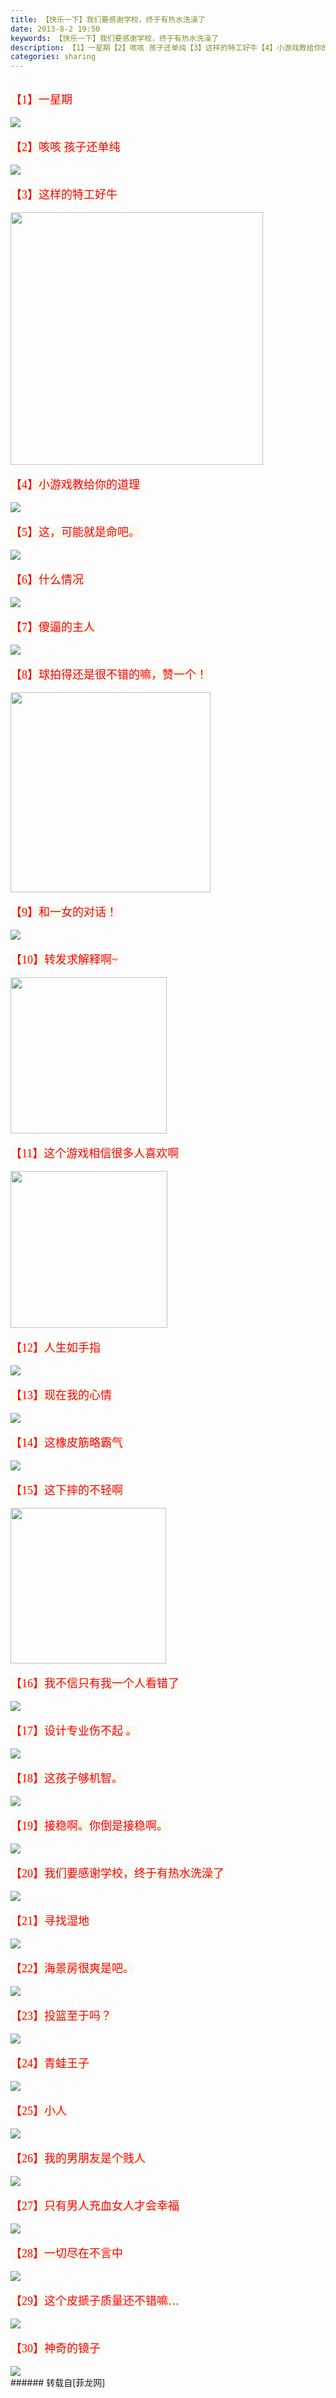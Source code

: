 ```yaml
---
title: 【快乐一下】我们要感谢学校，终于有热水洗澡了
date: 2013-8-2 19:50
keywords: 【快乐一下】我们要感谢学校，终于有热水洗澡了
description: 【1】一星期【2】咳咳 孩子还单纯【3】这样的特工好牛【4】小游戏教给你的道理【5】这，可能就是命吧。【6】什么情况【7】傻逼的主人【8】球拍得还是很不错的嘛，赞一个！【9】和一女的对话！【10】转发求解释啊~【11】这个游戏相信很多人喜欢啊【12】人生如手指【13】现在我的心情【14】这橡皮筋略霸气【15】这下摔的不轻啊【16】我不信只有我一个人看错了【17】设计专业伤不起 。【18】这孩子够机智。【19】接稳啊。你倒是接稳啊。【20】我们要感谢学校，终于有热水洗澡了【21】寻找湿地【22】海景房很爽是吧。【23】投篮至于吗？【24】青蛙王子【25】小人【26】我的男朋友是个贱人【27】只有男人充血女人才会幸福【28】一切尽在不言中【29】这个皮搋子质量还不错嘛…【30】神奇的镜子
categories: sharing
---
```

<td class="t_f" id="postmessage_30667">

<br/>
<font color="#ff00"><font style="background-color:rgb(249, 249, 236)"><font face="Tahoma"><font size="4">【1】一星期</font></font></font></font><br/>
<br/>

<img aid="11476" data-cf-modified-1b27975b0965c105615dff40-="" file="data/attachment/forum/201308/02/194903ge5iwkfmueqw6mbw.jpg.thumb.jpg" id="aimg_11476" inpost="1" onclick="" onmouseover="" src="http://www.flw.ph/data/attachment/forum/201308/02/194903ge5iwkfmueqw6mbw.jpg" style="cursor:pointer" zoomfile="data/attachment/forum/201308/02/194903ge5iwkfmueqw6mbw.jpg"/>


<br/>
<br/>
<font color="#ff00"><font style="background-color:rgb(249, 249, 236)"><font face="Tahoma"><font size="4">【2】咳咳 孩子还单纯</font></font></font></font><br/>
<br/>

<img aid="11477" data-cf-modified-1b27975b0965c105615dff40-="" file="data/attachment/forum/201308/02/194904ey1j9qjogd99ojjn.jpg.thumb.jpg" id="aimg_11477" inpost="1" onclick="" onmouseover="" src="http://www.flw.ph/data/attachment/forum/201308/02/194904ey1j9qjogd99ojjn.jpg" style="cursor:pointer" zoomfile="data/attachment/forum/201308/02/194904ey1j9qjogd99ojjn.jpg"/>


<br/>
<br/>
<font color="#ff00"><font style="background-color:rgb(249, 249, 236)"><font face="Tahoma"><font size="4">【3】这样的特工好牛</font></font></font></font><br/>
<br/>

<img aid="11478" class="zoom" data-cf-modified-1b27975b0965c105615dff40-="" file="data/attachment/forum/201308/02/194908wamzttg03ntl3imm.gif" id="aimg_11478" inpost="1" onclick="" onmouseover="" src="http://www.flw.ph/data/attachment/forum/201308/02/194908wamzttg03ntl3imm.gif" width="404" zoomfile="data/attachment/forum/201308/02/194908wamzttg03ntl3imm.gif"/>


<br/>
<br/>
<font color="#ff00"><font style="background-color:rgb(249, 249, 236)"><font face="Tahoma"><font size="4">【4】小游戏教给你的道理</font></font></font></font><br/>
<br/>

<img aid="11479" data-cf-modified-1b27975b0965c105615dff40-="" file="data/attachment/forum/201308/02/194908b5zca1lep15i659w.jpg.thumb.jpg" id="aimg_11479" inpost="1" onclick="" onmouseover="" src="http://www.flw.ph/data/attachment/forum/201308/02/194908b5zca1lep15i659w.jpg" style="cursor:pointer" zoomfile="data/attachment/forum/201308/02/194908b5zca1lep15i659w.jpg"/>


<br/>
<br/>
<font color="#ff00"><font style="background-color:rgb(249, 249, 236)"><font face="Tahoma"><font size="4">【5】这，可能就是命吧。</font></font></font></font><br/>
<br/>

<img aid="11480" data-cf-modified-1b27975b0965c105615dff40-="" file="data/attachment/forum/201308/02/194909y7qn5275daeidyas.jpg.thumb.jpg" id="aimg_11480" inpost="1" onclick="" onmouseover="" src="http://www.flw.ph/data/attachment/forum/201308/02/194909y7qn5275daeidyas.jpg" style="cursor:pointer" zoomfile="data/attachment/forum/201308/02/194909y7qn5275daeidyas.jpg"/>


<br/>
<br/>
<font color="#ff00"><font style="background-color:rgb(249, 249, 236)"><font face="Tahoma"><font size="4">【6】什么情况</font></font></font></font><br/>
<br/>

<img aid="11481" data-cf-modified-1b27975b0965c105615dff40-="" file="data/attachment/forum/201308/02/194909y77d7yi77m1yoe0d.jpg.thumb.jpg" id="aimg_11481" inpost="1" onclick="" onmouseover="" src="http://www.flw.ph/data/attachment/forum/201308/02/194909y77d7yi77m1yoe0d.jpg" style="cursor:pointer" zoomfile="data/attachment/forum/201308/02/194909y77d7yi77m1yoe0d.jpg"/>


<br/>
<br/>
<font color="#ff00"><font style="background-color:rgb(249, 249, 236)"><font face="Tahoma"><font size="4">【7】傻逼的主人</font></font></font></font><br/>
<br/>

<img aid="11482" data-cf-modified-1b27975b0965c105615dff40-="" file="data/attachment/forum/201308/02/194909uyrelsmylsphsera.jpg.thumb.jpg" id="aimg_11482" inpost="1" onclick="" onmouseover="" src="http://www.flw.ph/data/attachment/forum/201308/02/194909uyrelsmylsphsera.jpg" style="cursor:pointer" zoomfile="data/attachment/forum/201308/02/194909uyrelsmylsphsera.jpg"/>


<br/>
<br/>
<font color="#ff00"><font style="background-color:rgb(249, 249, 236)"><font face="Tahoma"><font size="4">【8】球拍得还是很不错的嘛，赞一个！</font></font></font></font><br/>
<br/>

<img aid="11483" class="zoom" data-cf-modified-1b27975b0965c105615dff40-="" file="data/attachment/forum/201308/02/194910lw4rcj3j70dk9kjc.gif" id="aimg_11483" inpost="1" onclick="" onmouseover="" src="http://www.flw.ph/data/attachment/forum/201308/02/194910lw4rcj3j70dk9kjc.gif" width="320" zoomfile="data/attachment/forum/201308/02/194910lw4rcj3j70dk9kjc.gif"/>


<br/>
<br/>
<font color="#ff00"><font style="background-color:rgb(249, 249, 236)"><font face="Tahoma"><font size="4">【9】和一女的对话！</font></font></font></font><br/>
<br/>

<img aid="11484" data-cf-modified-1b27975b0965c105615dff40-="" file="data/attachment/forum/201308/02/194910donqnxz23pqpx2sx.jpg.thumb.jpg" id="aimg_11484" inpost="1" onclick="" onmouseover="" src="http://www.flw.ph/data/attachment/forum/201308/02/194910donqnxz23pqpx2sx.jpg" style="cursor:pointer" zoomfile="data/attachment/forum/201308/02/194910donqnxz23pqpx2sx.jpg"/>


<br/>
<br/>
<font color="#ff00"><font style="background-color:rgb(249, 249, 236)"><font face="Tahoma"><font size="4">【10】转发求解释啊~</font></font></font></font><br/>
<br/>

<img aid="11485" class="zoom" data-cf-modified-1b27975b0965c105615dff40-="" file="data/attachment/forum/201308/02/194920txwi7ln7zixxi7nz.gif" id="aimg_11485" inpost="1" onclick="" onmouseover="" src="http://www.flw.ph/data/attachment/forum/201308/02/194920txwi7ln7zixxi7nz.gif" width="250" zoomfile="data/attachment/forum/201308/02/194920txwi7ln7zixxi7nz.gif"/>


<br/>
<br/>
<font color="#ff00"><font style="background-color:rgb(249, 249, 236)"><font face="Tahoma"><font size="4">【11】这个游戏相信很多人喜欢啊</font></font></font></font><br/>
<br/>

<img aid="11486" class="zoom" data-cf-modified-1b27975b0965c105615dff40-="" file="data/attachment/forum/201308/02/194921mpmxw11fjplf9lr9.gif" id="aimg_11486" inpost="1" onclick="" onmouseover="" src="http://www.flw.ph/data/attachment/forum/201308/02/194921mpmxw11fjplf9lr9.gif" width="251" zoomfile="data/attachment/forum/201308/02/194921mpmxw11fjplf9lr9.gif"/>


<br/>
<br/>
<font color="#ff00"><font style="background-color:rgb(249, 249, 236)"><font face="Tahoma"><font size="4">【12】人生如手指</font></font></font></font><br/>
<br/>

<img aid="11487" data-cf-modified-1b27975b0965c105615dff40-="" file="data/attachment/forum/201308/02/194922jhv1hz04xv6ihhlk.jpg.thumb.jpg" id="aimg_11487" inpost="1" onclick="" onmouseover="" src="http://www.flw.ph/data/attachment/forum/201308/02/194922jhv1hz04xv6ihhlk.jpg" style="cursor:pointer" zoomfile="data/attachment/forum/201308/02/194922jhv1hz04xv6ihhlk.jpg"/>


<br/>
<br/>
<font color="#ff00"><font style="background-color:rgb(249, 249, 236)"><font face="Tahoma"><font size="4">【13】现在我的心情</font></font></font></font><br/>
<br/>

<img aid="11488" data-cf-modified-1b27975b0965c105615dff40-="" file="data/attachment/forum/201308/02/194923ptetz76ssy455s44.jpg.thumb.jpg" id="aimg_11488" inpost="1" onclick="" onmouseover="" src="http://www.flw.ph/data/attachment/forum/201308/02/194923ptetz76ssy455s44.jpg" style="cursor:pointer" zoomfile="data/attachment/forum/201308/02/194923ptetz76ssy455s44.jpg"/>


<br/>
<br/>
<font color="#ff00"><font style="background-color:rgb(249, 249, 236)"><font face="Tahoma"><font size="4">【14】这橡皮筋略霸气</font></font></font></font><br/>
<br/>

<img aid="11489" data-cf-modified-1b27975b0965c105615dff40-="" file="data/attachment/forum/201308/02/194924vk40zqqffma3m0k0.jpg.thumb.jpg" id="aimg_11489" inpost="1" onclick="" onmouseover="" src="http://www.flw.ph/data/attachment/forum/201308/02/194924vk40zqqffma3m0k0.jpg" style="cursor:pointer" zoomfile="data/attachment/forum/201308/02/194924vk40zqqffma3m0k0.jpg"/>


<br/>
<br/>
<font color="#ff00"><font style="background-color:rgb(249, 249, 236)"><font face="Tahoma"><font size="4">【15】这下摔的不轻啊</font></font></font></font><br/>
<br/>

<img aid="11490" class="zoom" data-cf-modified-1b27975b0965c105615dff40-="" file="data/attachment/forum/201308/02/194925xtppvizpow4j14t4.gif" id="aimg_11490" inpost="1" onclick="" onmouseover="" src="http://www.flw.ph/data/attachment/forum/201308/02/194925xtppvizpow4j14t4.gif" width="249" zoomfile="data/attachment/forum/201308/02/194925xtppvizpow4j14t4.gif"/>


<br/>
<br/>
<font color="#ff00"><font style="background-color:rgb(249, 249, 236)"><font face="Tahoma"><font size="4">【16】我不信只有我一个人看错了</font></font></font></font><br/>
<br/>

<img aid="11491" data-cf-modified-1b27975b0965c105615dff40-="" file="data/attachment/forum/201308/02/194925wm8fjzxbtzqmffux.jpg.thumb.jpg" id="aimg_11491" inpost="1" onclick="" onmouseover="" src="http://www.flw.ph/data/attachment/forum/201308/02/194925wm8fjzxbtzqmffux.jpg" style="cursor:pointer" zoomfile="data/attachment/forum/201308/02/194925wm8fjzxbtzqmffux.jpg"/>


<br/>
<br/>
<font color="#ff00"><font style="background-color:rgb(249, 249, 236)"><font face="Tahoma"><font size="4">【17】设计专业伤不起 。</font></font></font></font><br/>
<br/>

<img aid="11492" data-cf-modified-1b27975b0965c105615dff40-="" file="data/attachment/forum/201308/02/194926j1t54epda5jz5f7d.jpg.thumb.jpg" id="aimg_11492" inpost="1" onclick="" onmouseover="" src="http://www.flw.ph/data/attachment/forum/201308/02/194926j1t54epda5jz5f7d.jpg" style="cursor:pointer" zoomfile="data/attachment/forum/201308/02/194926j1t54epda5jz5f7d.jpg"/>


<br/>
<br/>
<font color="#ff00"><font style="background-color:rgb(249, 249, 236)"><font face="Tahoma"><font size="4">【18】这孩子够机智。</font></font></font></font><br/>
<br/>

<img aid="11493" data-cf-modified-1b27975b0965c105615dff40-="" file="data/attachment/forum/201308/02/194927fzl8nu8l8u95lw95.jpg.thumb.jpg" id="aimg_11493" inpost="1" onclick="" onmouseover="" src="http://www.flw.ph/data/attachment/forum/201308/02/194927fzl8nu8l8u95lw95.jpg" style="cursor:pointer" zoomfile="data/attachment/forum/201308/02/194927fzl8nu8l8u95lw95.jpg"/>


<br/>
<br/>
<font color="#ff00"><font style="background-color:rgb(249, 249, 236)"><font face="Tahoma"><font size="4">【19】接稳啊。你倒是接稳啊。</font></font></font></font><br/>
<br/>

<img aid="11494" data-cf-modified-1b27975b0965c105615dff40-="" file="data/attachment/forum/201308/02/194928duutewyq8nycnet1.jpg.thumb.jpg" id="aimg_11494" inpost="1" onclick="" onmouseover="" src="http://www.flw.ph/data/attachment/forum/201308/02/194928duutewyq8nycnet1.jpg" style="cursor:pointer" zoomfile="data/attachment/forum/201308/02/194928duutewyq8nycnet1.jpg"/>


<br/>
<br/>
<font color="#ff00"><font style="background-color:rgb(249, 249, 236)"><font face="Tahoma"><font size="4">【20】我们要感谢学校，终于有热水洗澡了</font></font></font></font><br/>
<br/>

<img aid="11495" data-cf-modified-1b27975b0965c105615dff40-="" file="data/attachment/forum/201308/02/194928f9jo21j5dh1uc7gc.jpg.thumb.jpg" id="aimg_11495" inpost="1" onclick="" onmouseover="" src="http://www.flw.ph/data/attachment/forum/201308/02/194928f9jo21j5dh1uc7gc.jpg" style="cursor:pointer" zoomfile="data/attachment/forum/201308/02/194928f9jo21j5dh1uc7gc.jpg"/>


<br/>
<br/>
<font color="#ff00"><font style="background-color:rgb(249, 249, 236)"><font face="Tahoma"><font size="4">【21】寻找湿地</font></font></font></font><br/>
<br/>

<img aid="11496" data-cf-modified-1b27975b0965c105615dff40-="" file="data/attachment/forum/201308/02/194928cyyu8s41yh3h4z43.jpg.thumb.jpg" id="aimg_11496" inpost="1" onclick="" onmouseover="" src="http://www.flw.ph/data/attachment/forum/201308/02/194928cyyu8s41yh3h4z43.jpg" style="cursor:pointer" zoomfile="data/attachment/forum/201308/02/194928cyyu8s41yh3h4z43.jpg"/>


<br/>
<br/>
<font color="#ff00"><font style="background-color:rgb(249, 249, 236)"><font face="Tahoma"><font size="4">【22】海景房很爽是吧。</font></font></font></font><br/>
<br/>

<img aid="11497" data-cf-modified-1b27975b0965c105615dff40-="" file="data/attachment/forum/201308/02/194929uguzz5g6urru2u5i.jpg.thumb.jpg" id="aimg_11497" inpost="1" onclick="" onmouseover="" src="http://www.flw.ph/data/attachment/forum/201308/02/194929uguzz5g6urru2u5i.jpg" style="cursor:pointer" zoomfile="data/attachment/forum/201308/02/194929uguzz5g6urru2u5i.jpg"/>


<br/>
<br/>
<font color="#ff00"><font style="background-color:rgb(249, 249, 236)"><font face="Tahoma"><font size="4">【23】投篮至于吗？</font></font></font></font><br/>
<br/>

<img aid="11498" data-cf-modified-1b27975b0965c105615dff40-="" file="data/attachment/forum/201308/02/194929gpuuwawjju0jragw.jpg.thumb.jpg" id="aimg_11498" inpost="1" onclick="" onmouseover="" src="http://www.flw.ph/data/attachment/forum/201308/02/194929gpuuwawjju0jragw.jpg" style="cursor:pointer" zoomfile="data/attachment/forum/201308/02/194929gpuuwawjju0jragw.jpg"/>


<br/>
<br/>
<font color="#ff00"><font style="background-color:rgb(249, 249, 236)"><font face="Tahoma"><font size="4">【24】青蛙王子</font></font></font></font><br/>
<br/>

<img aid="11499" data-cf-modified-1b27975b0965c105615dff40-="" file="data/attachment/forum/201308/02/194930svej83n5qsj459zv.jpg.thumb.jpg" id="aimg_11499" inpost="1" onclick="" onmouseover="" src="http://www.flw.ph/data/attachment/forum/201308/02/194930svej83n5qsj459zv.jpg" style="cursor:pointer" zoomfile="data/attachment/forum/201308/02/194930svej83n5qsj459zv.jpg"/>


<br/>
<br/>
<font color="#ff00"><font style="background-color:rgb(249, 249, 236)"><font face="Tahoma"><font size="4">【25】小人</font></font></font></font><br/>
<br/>

<img aid="11500" data-cf-modified-1b27975b0965c105615dff40-="" file="data/attachment/forum/201308/02/194930oi0kn0cdrdbdz0ng.jpg.thumb.jpg" id="aimg_11500" inpost="1" onclick="" onmouseover="" src="http://www.flw.ph/data/attachment/forum/201308/02/194930oi0kn0cdrdbdz0ng.jpg" style="cursor:pointer" zoomfile="data/attachment/forum/201308/02/194930oi0kn0cdrdbdz0ng.jpg"/>


<br/>
<br/>
<font color="#ff00"><font style="background-color:rgb(249, 249, 236)"><font face="Tahoma"><font size="4">【26】我的男朋友是个贱人</font></font></font></font><br/>
<br/>

<img aid="11501" data-cf-modified-1b27975b0965c105615dff40-="" file="data/attachment/forum/201308/02/194931gs88t6kn9930uul0.jpg.thumb.jpg" id="aimg_11501" inpost="1" onclick="" onmouseover="" src="http://www.flw.ph/data/attachment/forum/201308/02/194931gs88t6kn9930uul0.jpg" style="cursor:pointer" zoomfile="data/attachment/forum/201308/02/194931gs88t6kn9930uul0.jpg"/>


<br/>
<br/>
<font color="#ff00"><font style="background-color:rgb(249, 249, 236)"><font face="Tahoma"><font size="4">【27】只有男人充血女人才会幸福</font></font></font></font><br/>
<br/>

<img aid="11502" data-cf-modified-1b27975b0965c105615dff40-="" file="data/attachment/forum/201308/02/194932h5echzbmlyys5e8b.jpg.thumb.jpg" id="aimg_11502" inpost="1" onclick="" onmouseover="" src="http://www.flw.ph/data/attachment/forum/201308/02/194932h5echzbmlyys5e8b.jpg" style="cursor:pointer" zoomfile="data/attachment/forum/201308/02/194932h5echzbmlyys5e8b.jpg"/>


<br/>
<br/>
<font color="#ff00"><font style="background-color:rgb(249, 249, 236)"><font face="Tahoma"><font size="4">【28】一切尽在不言中</font></font></font></font><br/>
<br/>

<img aid="11503" data-cf-modified-1b27975b0965c105615dff40-="" file="data/attachment/forum/201308/02/194933v73kkxfkrxmcmsk3.jpg.thumb.jpg" id="aimg_11503" inpost="1" onclick="" onmouseover="" src="http://www.flw.ph/data/attachment/forum/201308/02/194933v73kkxfkrxmcmsk3.jpg" style="cursor:pointer" zoomfile="data/attachment/forum/201308/02/194933v73kkxfkrxmcmsk3.jpg"/>


<br/>
<br/>
<font color="#ff00"><font style="background-color:rgb(249, 249, 236)"><font face="Tahoma"><font size="4">【29】这个皮搋子质量还不错嘛…</font></font></font></font><br/>
<br/>

<img aid="11504" data-cf-modified-1b27975b0965c105615dff40-="" file="data/attachment/forum/201308/02/194934mwg0fzwk535pdkbg.jpg.thumb.jpg" id="aimg_11504" inpost="1" onclick="" onmouseover="" src="http://www.flw.ph/data/attachment/forum/201308/02/194934mwg0fzwk535pdkbg.jpg" style="cursor:pointer" zoomfile="data/attachment/forum/201308/02/194934mwg0fzwk535pdkbg.jpg"/>


<br/>
<br/>
<font color="#ff00"><font style="background-color:rgb(249, 249, 236)"><font face="Tahoma"><font size="4">【30】神奇的镜子</font></font></font></font><br/>
<br/>

<img aid="11505" data-cf-modified-1b27975b0965c105615dff40-="" file="data/attachment/forum/201308/02/194935p0otjqbwiz84jeti.jpg.thumb.jpg" id="aimg_11505" inpost="1" onclick="" onmouseover="" src="http://www.flw.ph/data/attachment/forum/201308/02/194935p0otjqbwiz84jeti.jpg" style="cursor:pointer" zoomfile="data/attachment/forum/201308/02/194935p0otjqbwiz84jeti.jpg"/>


<br/>
</td>
###### 转载自[菲龙网]